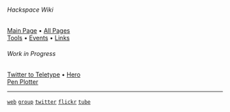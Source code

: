 ###### Hackspace Wiki

[Main Page](https://github.com/snhack/snhack.github.com/wiki) • [All Pages](_pages)  
[Tools](Tools) • [Events](Events) • [Links](Links)

###### Work in Progress

[Twitter to Teletype](Twitter-to-Teletype) • [Hero](Hero)  
[Pen Plotter](Pen-plotter)



---

[`web`][Swindon Hackspace]
[`group`][Google Group]
[`twitter`][Twitter]
[`flickr`][Flickr]
[`tube`][YouTube]


[Swindon Hackspace]: http://swindon.hackspace.org.uk/
[Google Group]: http://groups.google.com/group/swindon-hackspace
[Twitter]: http://twitter.com/snhack
[YouTube]: http://www.youtube.com/user/snhackspace
[Flickr]: https://www.flickr.com/groups/swindon-hackspace/
[Facebook]: https://www.facebook.com/swindon.hackspace
[Github]: https://github.com/snhack